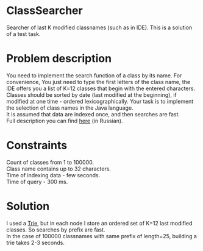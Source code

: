 # ClassSearcher
Searcher of last K modified classnames (such as in IDE).
This is a solution of a test task.
<h1> Problem description </h1>
You need to implement the search function of a class by its name. For convenience, You just need to type the first letters of the class name, the IDE offers you a list of K=12 classes that begin with the entered characters. Classes should be sorted by date (last modified at the beginning), if modified at one time - ordered lexicographically. Your task is to implement the selection of class names in the Java language.<br>
It is assumed that data are indexed once, and then searches are fast.<br>
Full description you can find <a href="/test_java.pdf">here</a> (in Russian).
<h1> Constraints </h1>
Count of classes from 1 to 100000.<br>
Class name contains up to 32 characters.<br>
Time of indexing data - few seconds.<br>
Time of query - 300 ms.
<h1> Solution </h1>
I used a <a href="https://en.wikipedia.org/wiki/Trie">Trie</a>, but in each node I store an ordered set of K=12 last modified classes. So searches by prefix are fast.<br>
In the case of 100000 classnames with same prefix of length=25, building a trie takes 2-3 seconds.
